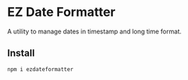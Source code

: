 # EZ Date Formatter

A utility to manage dates in timestamp and long time format.

## Install

```Terminal
npm i ezdateformatter
```
